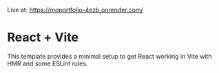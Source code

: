 Live at: https://moportfolio-4ezb.onrender.com/

# React + Vite
This template provides a minimal setup to get React working in Vite with HMR and some ESLint rules.
